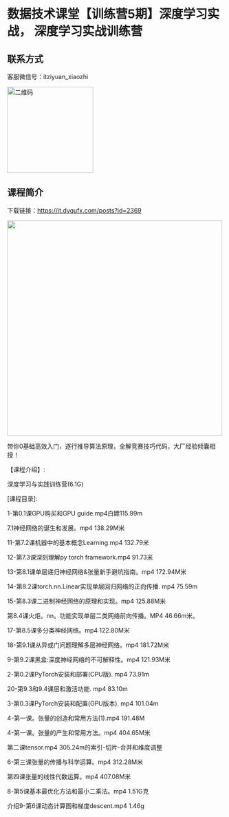 # 数据技术课堂【训练营5期】深度学习实战， 深度学习实战训练营

## 联系方式

客服微信号：itziyuan_xiaozhi

<img src="https://ziyuanyun.oss-cn-guangzhou.aliyuncs.com/common/20240614073449/666b82192834a.jpg" width="200" height="200" alt="二维码">

## 课程简介

下载链接：https://it.dyqufx.com/posts?id=2369

<img src="https://ziyuanyun.oss-cn-guangzhou.aliyuncs.com/yun/20240515183901/664490c5a20af.jpg" width="500" alt="">

  

 带你0基础高效入门，逐行推导算法原理，全解竞赛技巧代码，大厂经验倾囊相授！

 【课程介绍】:

 深度学习与实践训练营(6.1G)

 [课程目录]:

 1-第0.1课GPU购买和GPU guide.mp4白嫖115.99m

 7.1神经网络的诞生和发展。mp4 138.29M米

 11-第7.2课机器中的基本概念Learning.mp4 132.79米

 12-第7.3课深刻理解py torch framework.mp4 91.73米

 13-第8.1课单层递归神经网络&amp;张量新手避坑指南。mp4 172.94M米

 14-第8.2课torch.nn.Linear实现单层回归网络的正向传播. mp4 75.59m

 15-第8.3课二进制神经网络的原理和实现。mp4 125.88M米

 第8.4课火炬。nn。功能实现单层二类网络前向传播。MP4 46.66m米。

 17-第8.5课多分类神经网络。mp4 122.80M米

 18-第9.1课从异或门问题理解多层神经网络。mp4 181.72M米

 9-第9.2课黑盒:深度神经网络的不可解释性。mp4 121.93M米

 2-第0.2课PyTorch安装和部署(CPU版). mp4 73.91m

 20-第9.3和9.4课层和激活功能. mp4 83.10m

 3-第0.3课PyTorch安装和配置(GPU版本). mp4 101.04m

 4-第一课。张量的创造和常用方法(1).mp4 191.48M

 4-第一课。张量的产生和常用方法。mp4 404.65M米

 第二课tensor.mp4 305.24m的索引-切片-合并和维度调整

 6-第三课张量的传播与科学运算。mp4 312.28M米

 第四课张量的线性代数运算。mp4 407.08M米

 8-第5课基本最优化方法和最小二乘法。mp4 1.51G克

 介绍9-第6课动态计算图和梯度descent.mp4 1.46g

  